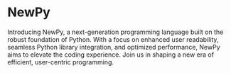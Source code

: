 # NewPy
Introducing NewPy, a next-generation programming language built on the robust foundation of Python. With a focus on enhanced user readability, seamless Python library integration, and optimized performance, NewPy aims to elevate the coding experience. Join us in shaping a new era of efficient, user-centric programming.
